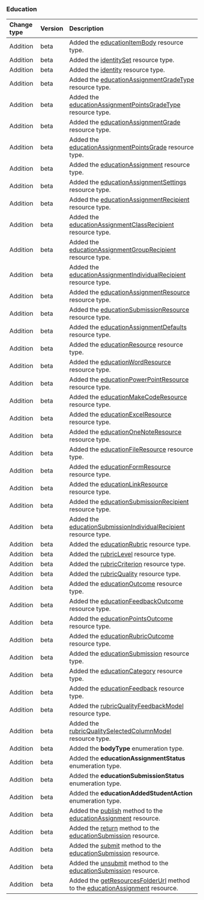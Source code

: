 ### Education

| **Change type** | **Version** | **Description** |
|:---|:---|:---|
|Addition|beta|Added the [educationItemBody](https://docs.microsoft.com/en-us/graph/api/resources/educationItemBody?view=graph-rest-beta) resource type.|
|Addition|beta|Added the [identitySet](https://docs.microsoft.com/en-us/graph/api/resources/identitySet?view=graph-rest-beta) resource type.|
|Addition|beta|Added the [identity](https://docs.microsoft.com/en-us/graph/api/resources/identity?view=graph-rest-beta) resource type.|
|Addition|beta|Added the [educationAssignmentGradeType](https://docs.microsoft.com/en-us/graph/api/resources/educationAssignmentGradeType?view=graph-rest-beta) resource type.|
|Addition|beta|Added the [educationAssignmentPointsGradeType](https://docs.microsoft.com/en-us/graph/api/resources/educationAssignmentPointsGradeType?view=graph-rest-beta) resource type.|
|Addition|beta|Added the [educationAssignmentGrade](https://docs.microsoft.com/en-us/graph/api/resources/educationAssignmentGrade?view=graph-rest-beta) resource type.|
|Addition|beta|Added the [educationAssignmentPointsGrade](https://docs.microsoft.com/en-us/graph/api/resources/educationAssignmentPointsGrade?view=graph-rest-beta) resource type.|
|Addition|beta|Added the [educationAssignment](https://docs.microsoft.com/en-us/graph/api/resources/educationAssignment?view=graph-rest-beta) resource type.|
|Addition|beta|Added the [educationAssignmentSettings](https://docs.microsoft.com/en-us/graph/api/resources/educationAssignmentSettings?view=graph-rest-beta) resource type.|
|Addition|beta|Added the [educationAssignmentRecipient](https://docs.microsoft.com/en-us/graph/api/resources/educationAssignmentRecipient?view=graph-rest-beta) resource type.|
|Addition|beta|Added the [educationAssignmentClassRecipient](https://docs.microsoft.com/en-us/graph/api/resources/educationAssignmentClassRecipient?view=graph-rest-beta) resource type.|
|Addition|beta|Added the [educationAssignmentGroupRecipient](https://docs.microsoft.com/en-us/graph/api/resources/educationAssignmentGroupRecipient?view=graph-rest-beta) resource type.|
|Addition|beta|Added the [educationAssignmentIndividualRecipient](https://docs.microsoft.com/en-us/graph/api/resources/educationAssignmentIndividualRecipient?view=graph-rest-beta) resource type.|
|Addition|beta|Added the [educationAssignmentResource](https://docs.microsoft.com/en-us/graph/api/resources/educationAssignmentResource?view=graph-rest-beta) resource type.|
|Addition|beta|Added the [educationSubmissionResource](https://docs.microsoft.com/en-us/graph/api/resources/educationSubmissionResource?view=graph-rest-beta) resource type.|
|Addition|beta|Added the [educationAssignmentDefaults](https://docs.microsoft.com/en-us/graph/api/resources/educationAssignmentDefaults?view=graph-rest-beta) resource type.|
|Addition|beta|Added the [educationResource](https://docs.microsoft.com/en-us/graph/api/resources/educationResource?view=graph-rest-beta) resource type.|
|Addition|beta|Added the [educationWordResource](https://docs.microsoft.com/en-us/graph/api/resources/educationWordResource?view=graph-rest-beta) resource type.|
|Addition|beta|Added the [educationPowerPointResource](https://docs.microsoft.com/en-us/graph/api/resources/educationPowerPointResource?view=graph-rest-beta) resource type.|
|Addition|beta|Added the [educationMakeCodeResource](https://docs.microsoft.com/en-us/graph/api/resources/educationMakeCodeResource?view=graph-rest-beta) resource type.|
|Addition|beta|Added the [educationExcelResource](https://docs.microsoft.com/en-us/graph/api/resources/educationExcelResource?view=graph-rest-beta) resource type.|
|Addition|beta|Added the [educationOneNoteResource](https://docs.microsoft.com/en-us/graph/api/resources/educationOneNoteResource?view=graph-rest-beta) resource type.|
|Addition|beta|Added the [educationFileResource](https://docs.microsoft.com/en-us/graph/api/resources/educationFileResource?view=graph-rest-beta) resource type.|
|Addition|beta|Added the [educationFormResource](https://docs.microsoft.com/en-us/graph/api/resources/educationFormResource?view=graph-rest-beta) resource type.|
|Addition|beta|Added the [educationLinkResource](https://docs.microsoft.com/en-us/graph/api/resources/educationLinkResource?view=graph-rest-beta) resource type.|
|Addition|beta|Added the [educationSubmissionRecipient](https://docs.microsoft.com/en-us/graph/api/resources/educationSubmissionRecipient?view=graph-rest-beta) resource type.|
|Addition|beta|Added the [educationSubmissionIndividualRecipient](https://docs.microsoft.com/en-us/graph/api/resources/educationSubmissionIndividualRecipient?view=graph-rest-beta) resource type.|
|Addition|beta|Added the [educationRubric](https://docs.microsoft.com/en-us/graph/api/resources/educationRubric?view=graph-rest-beta) resource type.|
|Addition|beta|Added the [rubricLevel](https://docs.microsoft.com/en-us/graph/api/resources/rubricLevel?view=graph-rest-beta) resource type.|
|Addition|beta|Added the [rubricCriterion](https://docs.microsoft.com/en-us/graph/api/resources/rubricCriterion?view=graph-rest-beta) resource type.|
|Addition|beta|Added the [rubricQuality](https://docs.microsoft.com/en-us/graph/api/resources/rubricQuality?view=graph-rest-beta) resource type.|
|Addition|beta|Added the [educationOutcome](https://docs.microsoft.com/en-us/graph/api/resources/educationOutcome?view=graph-rest-beta) resource type.|
|Addition|beta|Added the [educationFeedbackOutcome](https://docs.microsoft.com/en-us/graph/api/resources/educationFeedbackOutcome?view=graph-rest-beta) resource type.|
|Addition|beta|Added the [educationPointsOutcome](https://docs.microsoft.com/en-us/graph/api/resources/educationPointsOutcome?view=graph-rest-beta) resource type.|
|Addition|beta|Added the [educationRubricOutcome](https://docs.microsoft.com/en-us/graph/api/resources/educationRubricOutcome?view=graph-rest-beta) resource type.|
|Addition|beta|Added the [educationSubmission](https://docs.microsoft.com/en-us/graph/api/resources/educationSubmission?view=graph-rest-beta) resource type.|
|Addition|beta|Added the [educationCategory](https://docs.microsoft.com/en-us/graph/api/resources/educationCategory?view=graph-rest-beta) resource type.|
|Addition|beta|Added the [educationFeedback](https://docs.microsoft.com/en-us/graph/api/resources/educationFeedback?view=graph-rest-beta) resource type.|
|Addition|beta|Added the [rubricQualityFeedbackModel](https://docs.microsoft.com/en-us/graph/api/resources/rubricQualityFeedbackModel?view=graph-rest-beta) resource type.|
|Addition|beta|Added the [rubricQualitySelectedColumnModel](https://docs.microsoft.com/en-us/graph/api/resources/rubricQualitySelectedColumnModel?view=graph-rest-beta) resource type.|
|Addition|beta|Added the **bodyType** enumeration type.|
|Addition|beta|Added the **educationAssignmentStatus** enumeration type.|
|Addition|beta|Added the **educationSubmissionStatus** enumeration type.|
|Addition|beta|Added the **educationAddedStudentAction** enumeration type.|
|Addition|beta|Added the [publish](https://docs.microsoft.com/en-us/graph/api/educationAssignment-publish?view=graph-rest-beta) method to the [educationAssignment](https://docs.microsoft.com/en-us/graph/api/resources/educationAssignment?view=graph-rest-beta) resource.|
|Addition|beta|Added the [return](https://docs.microsoft.com/en-us/graph/api/educationSubmission-return?view=graph-rest-beta) method to the [educationSubmission](https://docs.microsoft.com/en-us/graph/api/resources/educationSubmission?view=graph-rest-beta) resource.|
|Addition|beta|Added the [submit](https://docs.microsoft.com/en-us/graph/api/educationSubmission-submit?view=graph-rest-beta) method to the [educationSubmission](https://docs.microsoft.com/en-us/graph/api/resources/educationSubmission?view=graph-rest-beta) resource.|
|Addition|beta|Added the [unsubmit](https://docs.microsoft.com/en-us/graph/api/educationSubmission-unsubmit?view=graph-rest-beta) method to the [educationSubmission](https://docs.microsoft.com/en-us/graph/api/resources/educationSubmission?view=graph-rest-beta) resource.|
|Addition|beta|Added the [getResourcesFolderUrl](https://docs.microsoft.com/en-us/graph/api/educationAssignment-getResourcesFolderUrl?view=graph-rest-beta) method to the [educationAssignment](https://docs.microsoft.com/en-us/graph/api/resources/educationAssignment?view=graph-rest-beta) resource.|
